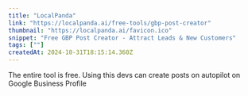 ```yaml
---
title: "LocalPanda"
link: "https://localpanda.ai/free-tools/gbp-post-creator"
thumbnail: "https://localpanda.ai/favicon.ico"
snippet: "Free GBP Post Creator - Attract Leads & New Customers"
tags: [""]
createdAt: 2024-10-31T18:15:14.360Z
---
```

The entire tool is free. Using this devs can create posts on autopilot on Google Business Profile
